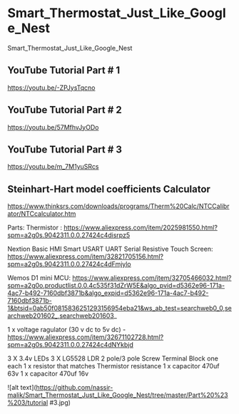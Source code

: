 # Smart_Thermostat_Just_Like_Google_Nest
 Smart_Thermostat_Just_Like_Google_Nest


## YouTube Tutorial Part # 1

https://youtu.be/-ZPJysTqcno


## YouTube Tutorial Part # 2

https://youtu.be/57MfhvJyODo

## YouTube Tutorial Part # 3

https://youtu.be/m_7M1yuSRcs

## Steinhart-Hart model coefficients Calculator 
https://www.thinksrs.com/downloads/programs/Therm%20Calc/NTCCalibrator/NTCcalculator.htm


Parts:
Thermistor :
https://www.aliexpress.com/item/2025981550.html?spm=a2g0s.9042311.0.0.27424c4disrpz5

Nextion Basic HMI Smart USART UART Serial Resistive Touch Screen:
https://www.aliexpress.com/item/32821705156.html?spm=a2g0s.9042311.0.0.27424c4dFmjylo

Wemos D1 mini MCU:
https://www.aliexpress.com/item/32705466032.html?spm=a2g0o.productlist.0.0.4c535f31dZrW5E&algo_pvid=d5362e96-171a-4ac7-b492-7160dbf3871b&algo_expid=d5362e96-171a-4ac7-b492-7160dbf3871b-1&btsid=0ab50f0815836251293156954eba21&ws_ab_test=searchweb0_0,searchweb201602_,searchweb201603_


1 x voltage ragulator (30 v dc to 5v dc) -https://www.aliexpress.com/item/32671102728.html?spm=a2g0s.9042311.0.0.27424c4dNYkbjd

3 X 3.4v LEDs
3 X LG5528 LDR
2 pole/3 pole Screw Terminal Block one each
1 x resistor that matches Thermistor resistance
1 x capacitor 470uf 63v
1 x capacitor 470uf 16v

![alt text](https://github.com/nassir-malik/Smart_Thermostat_Just_Like_Google_Nest/tree/master/Part%20%23%203/tutorial #3.jpg)